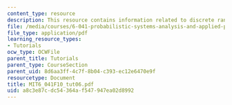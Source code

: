 ```yaml
---
content_type: resource
description: This resource contains information related to discrete random variable.
file: /media/courses/6-041-probabilistic-systems-analysis-and-applied-probability-fall-2010/a8c3e87cdc54364af547947ea02d8992_MIT6_041F10_tut06.pdf
file_type: application/pdf
learning_resource_types:
- Tutorials
ocw_type: OCWFile
parent_title: Tutorials
parent_type: CourseSection
parent_uid: 8d6aa3ff-4c7f-8b04-c393-ec12e6470e9f
resourcetype: Document
title: MIT6_041F10_tut06.pdf
uid: a8c3e87c-dc54-364a-f547-947ea02d8992
---
```

